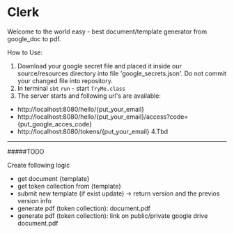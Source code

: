 # Clerk
Welcome to the world easy - best document/template generator from google_doc to pdf.

How to Use:
1. Download your google secret file and placed it inside our source/resources directory into file 'google_secrets.json'. Do not commit your changed file into repository.
2. In terminal `sbt` `run`  - start `TryMe.class`
3. The server starts and following url's are available:
* http://localhost:8080/hello/{put_your_email}
* http://localhost:8080/hello/{put_your_email}/access?code={put_google_acces_code}
* http://localhost:8080/tokens/{put_your_email}
4.Tbd


___



#####TODO

Create following logic 
* get document {template}
* get token collection from {template}
* submit new template (if exist update) -> return version and the previos version info
* generate pdf (token collection): document.pdf
* generate pdf (token collection): link on public/private google drive document.pdf



